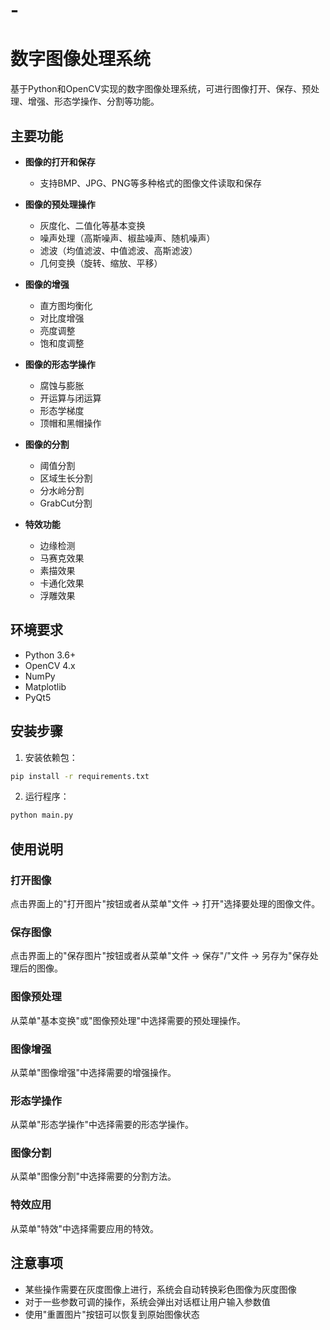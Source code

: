 # -
# 数字图像处理系统

基于Python和OpenCV实现的数字图像处理系统，可进行图像打开、保存、预处理、增强、形态学操作、分割等功能。

## 主要功能

- **图像的打开和保存**
  - 支持BMP、JPG、PNG等多种格式的图像文件读取和保存

- **图像的预处理操作**
  - 灰度化、二值化等基本变换
  - 噪声处理（高斯噪声、椒盐噪声、随机噪声）
  - 滤波（均值滤波、中值滤波、高斯滤波）
  - 几何变换（旋转、缩放、平移）

- **图像的增强**
  - 直方图均衡化
  - 对比度增强
  - 亮度调整
  - 饱和度调整

- **图像的形态学操作**
  - 腐蚀与膨胀
  - 开运算与闭运算
  - 形态学梯度
  - 顶帽和黑帽操作

- **图像的分割**
  - 阈值分割
  - 区域生长分割
  - 分水岭分割
  - GrabCut分割

- **特效功能**
  - 边缘检测
  - 马赛克效果
  - 素描效果
  - 卡通化效果
  - 浮雕效果

## 环境要求

- Python 3.6+
- OpenCV 4.x
- NumPy
- Matplotlib
- PyQt5

## 安装步骤

1. 安装依赖包：

```bash
pip install -r requirements.txt
```

2. 运行程序：

```bash
python main.py
```

## 使用说明

### 打开图像

点击界面上的"打开图片"按钮或者从菜单"文件 -> 打开"选择要处理的图像文件。

### 保存图像

点击界面上的"保存图片"按钮或者从菜单"文件 -> 保存"/"文件 -> 另存为"保存处理后的图像。

### 图像预处理

从菜单"基本变换"或"图像预处理"中选择需要的预处理操作。

### 图像增强

从菜单"图像增强"中选择需要的增强操作。

### 形态学操作

从菜单"形态学操作"中选择需要的形态学操作。

### 图像分割

从菜单"图像分割"中选择需要的分割方法。

### 特效应用

从菜单"特效"中选择需要应用的特效。

## 注意事项

- 某些操作需要在灰度图像上进行，系统会自动转换彩色图像为灰度图像
- 对于一些参数可调的操作，系统会弹出对话框让用户输入参数值
- 使用"重置图片"按钮可以恢复到原始图像状态 
